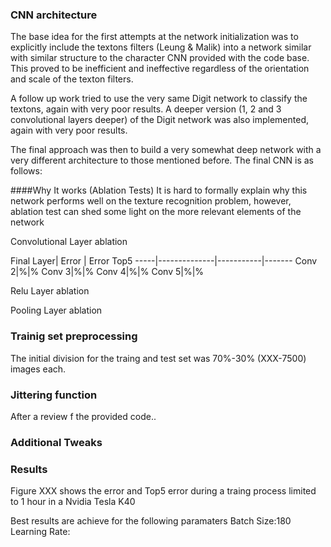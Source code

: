 
### CNN architecture
The base idea for the first attempts at the network initialization was to explicitly include the textons filters (Leung & Malik) into a network similar with similar structure  to the character CNN provided with the code base.  This proved to be inefficient and ineffective regardless of the orientation and scale of the texton filters.

A follow up work tried to use the very same Digit network to classify the textons, again with very poor results. A deeper version (1, 2 and 3 convolutional layers deeper) of the Digit network was also implemented, again with very poor results. 

The final approach was then to build a very somewhat deep network with a very different architecture to those mentioned before. The final CNN is as follows:

####Why It works (Ablation Tests)
It is hard to formally explain why this network performs well on the texture recognition problem, however, ablation test can shed some light on the more relevant elements of the network

Convolutional Layer ablation

Final Layer| Error | Error Top5
-----|--------------|-----------|-------
Conv 2|%|%
Conv 3|%|%
Conv 4|%|%
Conv 5|%|%


Relu Layer ablation

Pooling Layer ablation

### Trainig set preprocessing 
The initial division for the traing and test set was 70%-30% (XXX-7500) images each.

### Jittering function
After a review f the provided code..

### Additional Tweaks


### Results

Figure XXX shows the error and  Top5 error during a traing process limited to 1 hour in a Nvidia Tesla K40 

Best results are achieve for the following paramaters
Batch Size:180
Learning Rate:



